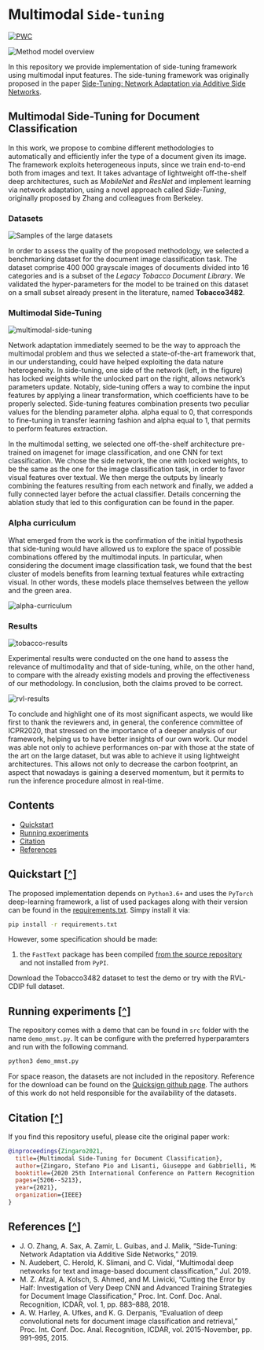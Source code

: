 # Multimodal `Side-tuning`

[![PWC](https://img.shields.io/endpoint.svg?url=https://paperswithcode.com/badge/multimodal-side-tuning-for-document/document-image-classification-on-tobacco-3482)](https://paperswithcode.com/sota/document-image-classification-on-tobacco-3482?p=multimodal-side-tuning-for-document)

![Method model overview](assets/method_model_overview.png)

In this repository we provide implementation of side-tuning framework using multimodal input features. 
The side-tuning framework was originally proposed in the paper [Side-Tuning: Network Adaptation via Additive Side Networks](https://arxiv.org/abs/1912.13503).

## Multimodal Side-Tuning for Document Classification

In this work, we propose to combine different methodologies to automatically and efficiently infer the type of a document given its image. 
The framework exploits heterogeneous inputs, since we train end-to-end both from images and text. 
It takes advantage of lightweight off-the-shelf deep architectures, such as *MobileNet* and *ResNet* and implement learning via network adaptation, using a novel approach called *Side-Tuning*, originally proposed by Zhang and colleagues from Berkeley.

### Datasets

![Samples of the large datasets](assets/rvl-cdip.png)

In order to assess the quality of the proposed methodology, we selected a benchmarking dataset for the document image classification task. 
The dataset comprise 400 000 grayscale images of documents divided into 16 categories and is a subset of the *Legacy Tobacco Document Library*. 
We validated the hyper-parameters for the model to be trained on this dataset on a small subset already present in the literature, named **Tobacco3482**.

### Multimodal Side-Tuning

![multimodal-side-tuning](assets/multimodal-side-tuning.png)

Network adaptation immediately seemed to be the way to approach the multimodal problem and thus we selected a state-of-the-art framework that, in our understanding, could have helped exploiting the data nature heterogeneity.
In side-tuning, one side of the network (left, in the figure) has locked weights while the unlocked part on the right, allows network’s parameters update. Notably, side-tuning offers a way to combine the input features by applying a linear transformation, which coefficients have to be properly selected. 
Side-tuning features combination presents two peculiar values for the blending parameter alpha. alpha equal to 0, that corresponds to fine-tuning in transfer learning fashion and alpha equal to 1, that permits to perform features extraction.

In the multimodal setting, we selected one off-the-shelf architecture pre-trained on imagenet for image classification, and one CNN for text classification. 
We chose the side network, the one with locked weights, to be the same as the one for the image classification task, in order to favor visual features over textual. 
We then merge the outputs by linearly combining the features resulting from each network and finally, we added a fully connected layer before the actual classifier. Details concerning the ablation study that led to this configuration can be found in the paper.

### Alpha curriculum

What emerged from the work is the confirmation of the initial hypothesis that side-tuning would have allowed us to explore the space of possible combinations offered by the multimodal inputs. 
In particular, when considering the document image classification task, we found that the best cluster of models benefits from learning textual features while extracting visual. 
In other words, these models place themselves between the yellow and the green area.

![alpha-curriculum](assets/alpha.png)

### Results

![tobacco-results](assets/tobacco-results.png)

Experimental results were conducted on the one hand to assess the relevance of multimodality and that of side-tuning, while, on the other hand, to compare with the already existing models and proving the effectiveness of our methodology. 
In conclusion, both the claims proved to be correct.

![rvl-results](assets/rvl-results.png)

To conclude and highlight one of its most significant aspects, we would like first to thank the reviewers and, in general, the conference committee of ICPR2020, that stressed on the importance of a deeper analysis of our framework, helping us to have better insights of our own work. 
Our model was able not only to achieve performances on-par with those at the state of the art on the large dataset, but was able to achieve it using lightweight architectures. 
This allows not only to decrease the carbon footprint, an aspect that nowadays is gaining a deserved momentum, but it permits to run the inference procedure almost in real-time.

## Contents 
- [Quickstart](#quickstart-)
- [Running experiments](#running-experiments-)
- [Citation](#citation-)
- [References](#references-)

## Quickstart [\[^\]](#Contents)

The proposed implementation depends on `Python3.6+` and uses the `PyTorch` deep-learning framework, a list of used packages along with their version can be found in the [requirements.txt](requirements.txt). Simpy install it via:

```sh
pip install -r requirements.txt
```

However, some specification should be made:

1. the `FastText` package has been compiled [from the source repository](https://github.com/facebookresearch/fastText) and not installed from `PyPI`.

Download the Tobacco3482 dataset to test the demo or try with the RVL-CDIP full dataset.

## Running experiments [\[^\]](#Contents)

The repository comes with a demo that can be found in `src` folder with the name `demo_mmst.py`. It can be configure with the preferred hyperparamters and run with the following command.

```bash
python3 demo_mmst.py
```

For space reason, the datasets are not included in the repository. Reference for the download can be found on the [Quicksign github page](https://github.com/Quicksign/ocrized-text-dataset). The authors of this work do not held responsible for the availability of the datasets.

## Citation [\[^\]](#Contents)

If you find this repository useful, please cite the original paper work:

```bibtex
@inproceedings{Zingaro2021,
  title={Multimodal Side-Tuning for Document Classification},
  author={Zingaro, Stefano Pio and Lisanti, Giuseppe and Gabbrielli, Maurizio},
  booktitle={2020 25th International Conference on Pattern Recognition (ICPR)},
  pages={5206--5213},
  year={2021},
  organization={IEEE}
}
```

## References [\[^\]](#Contents)
 
- J. O. Zhang, A. Sax, A. Zamir, L. Guibas, and J. Malik, “Side-Tuning: Network Adaptation via Additive Side Networks,” 2019.
- N. Audebert, C. Herold, K. Slimani, and C. Vidal, “Multimodal deep networks for text and image-based document classification,” Jul. 2019.
- M. Z. Afzal, A. Kolsch, S. Ahmed, and M. Liwicki, “Cutting the Error by Half: Investigation of Very Deep CNN and Advanced Training Strategies for Document Image Classification,” Proc. Int. Conf. Doc. Anal. Recognition, ICDAR, vol. 1, pp. 883–888, 2018.
- A. W. Harley, A. Ufkes, and K. G. Derpanis, “Evaluation of deep convolutional nets for document image classification and retrieval,” Proc. Int. Conf. Doc. Anal. Recognition, ICDAR, vol. 2015-November, pp. 991–995, 2015.
